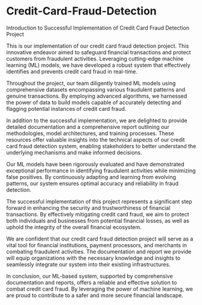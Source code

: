 # Credit-Card-Fraud-Detection

Introduction to Successful Implementation of Credit Card Fraud Detection Project

This is our implementation of our credit card fraud detection project. This innovative endeavor aimed to safeguard financial transactions and protect customers from fraudulent activities. Leveraging cutting-edge machine learning (ML) models, we have developed a robust system that effectively identifies and prevents credit card fraud in real-time.

Throughout the project, our team diligently trained ML models using comprehensive datasets encompassing various fraudulent patterns and genuine transactions. By employing advanced algorithms, we harnessed the power of data to build models capable of accurately detecting and flagging potential instances of credit card fraud.

In addition to the successful implementation, we are delighted to provide detailed documentation and a comprehensive report outlining our methodologies, model architectures, and training processes. These resources offer valuable insights into the technical aspects of our credit card fraud detection system, enabling stakeholders to better understand the underlying mechanisms and make informed decisions.

Our ML models have been rigorously evaluated and have demonstrated exceptional performance in identifying fraudulent activities while minimizing false positives. By continuously adapting and learning from evolving patterns, our system ensures optimal accuracy and reliability in fraud detection.

The successful implementation of this project represents a significant step forward in enhancing the security and trustworthiness of financial transactions. By effectively mitigating credit card fraud, we aim to protect both individuals and businesses from potential financial losses, as well as uphold the integrity of the overall financial ecosystem.

We are confident that our credit card fraud detection project will serve as a vital tool for financial institutions, payment processors, and merchants in combating fraudulent activities. The documentation and report we provide will equip organizations with the necessary knowledge and insights to seamlessly integrate our system into their existing infrastructures.

In conclusion, our ML-based system, supported by comprehensive documentation and reports, offers a reliable and effective solution to combat credit card fraud. By leveraging the power of machine learning, we are proud to contribute to a safer and more secure financial landscape.
